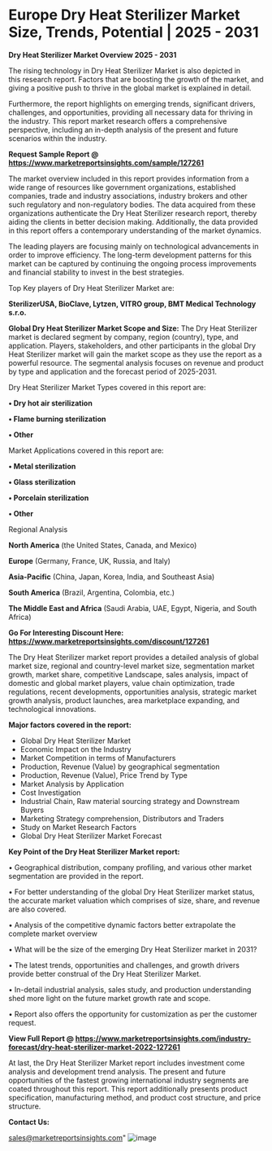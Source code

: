  
 # Europe Dry Heat Sterilizer Market Size, Trends, Potential | 2025 - 2031

<Strong> Dry Heat Sterilizer Market Overview 2025 - 2031</strong>

The rising technology in Dry Heat Sterilizer Market is also depicted in this research report. Factors that are boosting the growth of the market, and giving a positive push to thrive in the global market is explained in detail.

Furthermore, the report highlights on emerging trends, significant drivers, challenges, and opportunities, providing all necessary data for thriving in the industry. This report market research offers a comprehensive perspective, including an in-depth analysis of the present and future scenarios within the industry.

<strong>Request Sample Report @ <a href=https://www.marketreportsinsights.com/sample/127261>https://www.marketreportsinsights.com/sample/127261</a></strong>

The market overview included in this report provides information from a wide range of resources like government organizations, established companies, trade and industry associations, industry brokers and other such regulatory and non-regulatory bodies. The data acquired from these organizations authenticate the Dry Heat Sterilizer research report, thereby aiding the clients in better decision making. Additionally, the data provided in this report offers a contemporary understanding of the market dynamics.

The leading players are focusing mainly on technological advancements in order to improve efficiency. The long-term development patterns for this market can be captured by continuing the ongoing process improvements and financial stability to invest in the best strategies.

Top Key players of Dry Heat Sterilizer Market are:

<strong>SterilizerUSA, BioClave, Lytzen, VITRO group, BMT Medical Technology s.r.o.</strong>

<strong><b>Global Dry Heat Sterilizer Market Scope and Size:</b></strong>
The Dry Heat Sterilizer market is declared segment by company, region (country), type, and application. Players, stakeholders, and other participants in the global Dry Heat Sterilizer market will gain the market scope as they use the report as a powerful resource. The segmental analysis focuses on revenue and product by type and application and the forecast period of 2025-2031.

Dry Heat Sterilizer Market Types covered in this report are:

<strong>• Dry hot air sterilization

• Flame burning sterilization

• Other</strong>

Market Applications covered in this report are:

<strong>• Metal sterilization

• Glass sterilization

• Porcelain sterilization

• Other</strong> 

Regional Analysis

<strong>North America</strong> (the United States, Canada, and Mexico)

<strong>Europe</strong> (Germany, France, UK, Russia, and Italy)

<strong>Asia-Pacific</strong> (China, Japan, Korea, India, and Southeast Asia)

<strong>South America</strong> (Brazil, Argentina, Colombia, etc.)

<strong>The Middle East and Africa</strong> (Saudi Arabia, UAE, Egypt, Nigeria, and South Africa)

<strong>Go For Interesting Discount Here: <a href=https://www.marketreportsinsights.com/discount/127261>https://www.marketreportsinsights.com/discount/127261</a></strong>

The Dry Heat Sterilizer market report provides a detailed analysis of global market size, regional and country-level market size, segmentation market growth, market share, competitive Landscape, sales analysis, impact of domestic and global market players, value chain optimization, trade regulations, recent developments, opportunities analysis, strategic market growth analysis, product launches, area marketplace expanding, and technological innovations.

<strong><b>Major factors covered in the report:</b></strong>
<ul>
  <li>Global Dry Heat Sterilizer Market </li>
  <li>Economic Impact on the Industry</li>
  <li>Market Competition in terms of Manufacturers</li>
  <li>Production, Revenue (Value) by geographical segmentation</li>
  <li>Production, Revenue (Value), Price Trend by Type</li>
  <li>Market Analysis by Application</li>
  <li>Cost Investigation</li>
  <li>Industrial Chain, Raw material sourcing strategy and Downstream Buyers</li>
  <li>Marketing Strategy comprehension, Distributors and Traders</li>
  <li>Study on Market Research Factors</li>
  <li>Global Dry Heat Sterilizer Market Forecast</li>
</ul>

<strong><b>Key Point of the Dry Heat Sterilizer Market report:</b></strong>

• Geographical distribution, company profiling, and various other market segmentation are provided in the report.

• For better understanding of the global Dry Heat Sterilizer market status, the accurate market valuation which comprises of size, share, and revenue are also covered.

• Analysis of the competitive dynamic factors better extrapolate the complete market overview

• What will be the size of the emerging Dry Heat Sterilizer market in 2031?

• The latest trends, opportunities and challenges, and growth drivers provide better construal of the Dry Heat Sterilizer Market.

• In-detail industrial analysis, sales study, and production understanding shed more light on the future market growth rate and scope.

• Report also offers the opportunity for customization as per the customer request.

<strong><b>View Full Report @ <a href=https://www.marketreportsinsights.com/industry-forecast/dry-heat-sterilizer-market-2022-127261>https://www.marketreportsinsights.com/industry-forecast/dry-heat-sterilizer-market-2022-127261</a></b></strong>


At last, the Dry Heat Sterilizer Market report includes investment come analysis and development trend analysis. The present and future opportunities of the fastest growing international industry segments are coated throughout this report. This report additionally presents product specification, manufacturing method, and product cost structure, and price structure.

<strong>Contact Us:</strong>

sales@marketreportsinsights.com"
![image](https://github.com/user-attachments/assets/7374ef57-ff0b-4ffd-97ef-f6ae533d6637)
